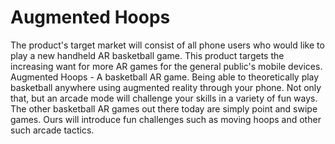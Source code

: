 # Augmented Hoops

The product's target market will consist of all phone users who would like to play a new handheld AR basketball game. This product targets the increasing want for more AR games for the general public's mobile devices. Augmented Hoops - A basketball AR game. Being able to theoretically play basketball anywhere using augmented reality through your phone. Not only that, but an arcade mode will challenge your skills in a variety of fun ways. The other basketball AR games out there today are simply point and swipe games. Ours will introduce fun challenges such as moving hoops and other such arcade tactics. 
